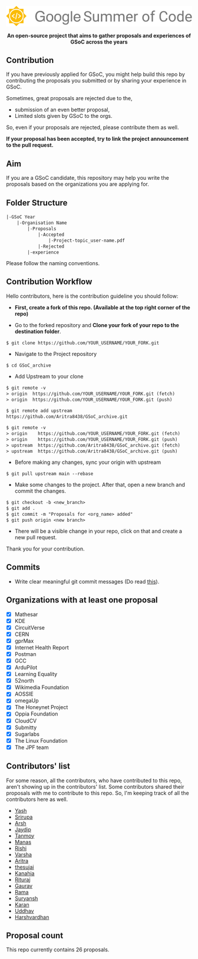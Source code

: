 <!-- @format -->

<p align="center">
    <img src="https://github.com/Rishabh04-02/The-Beginners-Guide-to-Google-Summer-of-Code-GSoC/blob/master/gsoclogo.svg">    
</p>
<p align="center"><b>An open-source project that aims to gather proposals and experiences of GSoC across the years</b></p>

## Contribution

If you have previously applied for GSoC, you might help build this repo by contributing the proposals you submitted or by sharing your experience in GSoC.

Sometimes, great proposals are rejected due to the,

- submission of an even better proposal,
- Limited slots given by GSoC to the orgs.

So, even if your proposals are rejected, please contribute them as well.

**If your proposal has been accepted, try to link the project announcement to the pull request.**

## Aim

If you are a GSoC candidate, this repository may help you write the proposals based on the organizations you are applying for.

## Folder Structure

```
|-GSoC Year
    |-Organisation Name
        |-Proposals
            |-Accepted
                |-Project-topic_user-name.pdf
            |-Rejected
        |-experience
```

Please follow the naming conventions.

## Contribution Workflow

Hello contributors, here is the contribution guideline you should follow:

- **First, create a fork of this repo. (Available at the top right corner of the repo)**

- Go to the forked repository and **Clone your fork of your repo to the destination folder**.

```
$ git clone https://github.com/YOUR_USERNAME/YOUR_FORK.git

```

- Navigate to the Project repository

```
$ cd GSoC_archive
```

- Add Upstream to your clone

```
$ git remote -v
> origin  https://github.com/YOUR_USERNAME/YOUR_FORK.git (fetch)
> origin  https://github.com/YOUR_USERNAME/YOUR_FORK.git (push)
```

```
$ git remote add upstream https://github.com/Aritra8438/GSoC_archive.git
```

```
$ git remote -v
> origin    https://github.com/YOUR_USERNAME/YOUR_FORK.git (fetch)
> origin    https://github.com/YOUR_USERNAME/YOUR_FORK.git (push)
> upstream  https://github.com/Aritra8438/GSoC_archive.git (fetch)
> upstream  https://github.com/Aritra8438/GSoC_archive.git (push)
```

- Before making any changes, sync your origin with upstream

```
$ git pull upstream main --rebase
```

- Make some changes to the project. After that, open a new branch and commit the changes.

```
$ git checkout -b <new_branch>
$ git add .
$ git commit -m "Proposals for <org_name> added"
$ git push origin <new branch>
```

- There will be a visible change in your repo, click on that and create a new pull request.

Thank you for your contribution.

## Commits

- Write clear meaningful git commit messages (Do read [this](http://chris.beams.io/posts/git-commit/)).

## Organizations with at least one proposal

- [x] Mathesar
- [x] KDE
- [x] CircuitVerse
- [x] CERN
- [x] gprMax
- [x] Internet Health Report
- [x] Postman
- [x] GCC
- [x] ArduPilot
- [x] Learning Equality
- [x] 52north
- [x] Wikimedia Foundation
- [x] AOSSIE
- [x] omegaUp
- [x] The Honeynet Project
- [x] Oppia Foundation
- [x] CloudCV
- [x] Submitty
- [x] Sugarlabs
- [x] The Linux Foundation
- [x] The JPF team

## Contributors' list

For some reason, all the contributors, who have contributed to this repo, aren't showing up in the contributors' list. Some contributors shared their proposals with me to contribute to this repo. So, I'm keeping track of all the contributors here as well.

- [Yash](https://github.com/yashnator)
- [Srirupa](https://github.com/srirupa19)
- [Arsh](https://github.com/arshPratap)
- [Jaydip](https://github.com/jaydip1235)
- [Tanmoy](https://github.com/tanmoysrt/Tanmoy741127)
- [Manas](https://github.com/sanam2405/)
- [Rishi](https://github.com/rsh-raj)
- [Varsha](https://github.com/varshadr)
- [Aritra](https://github.com/Aritra8438)
- [thesujai](https://github.com/thesujai)
- [Kanahia](https://github.com/kanahia1)
- [Rituraj](https://github.com/imxade)
- [Gaurav](https://github.com/errorxyz)
- [Rama](https://github.com/Rd4dev)
- [Suryansh](https://github.com/Suryansh5545)
- [Karan](https://github.com/karan-palan)
- [Uddhav](https://github.com/uddhavphatak)
- [Harshvardhan](https://github.com/Harsh4902)

## Proposal count

This repo currently contains 26 proposals.
